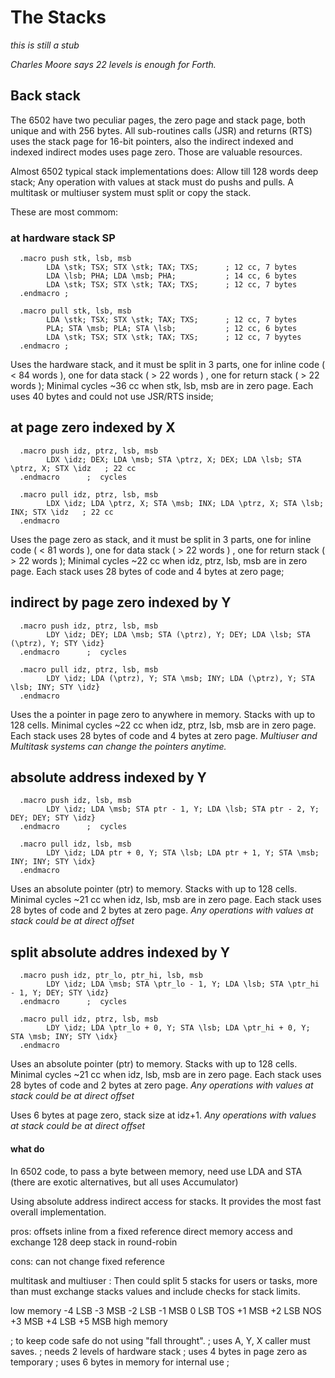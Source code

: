 # The Stacks

_this is still a stub_

_Charles Moore says 22 levels is enough for Forth._

## Back stack

The 6502 have two peculiar pages, the zero page and stack page, both unique and with 256 bytes. All sub-routines calls (JSR) and returns (RTS) uses the stack page for 16-bit pointers, also the indirect indexed and indexed indirect modes uses page zero. Those are valuable resources.

Almost 6502 typical stack implementations does: Allow till 128 words deep stack; Any operation with values at stack must do pushs and pulls. A multitask or multiuser system must split or copy the stack.

These are most commom: 

### at hardware stack SP

      .macro push stk, lsb, msb 
            LDA \stk; TSX; STX \stk; TAX; TXS;      ; 12 cc, 7 bytes
            LDA \lsb; PHA; LDA \msb; PHA;           ; 14 cc, 6 bytes
            LDA \stk; TSX; STX \stk; TAX; TXS;      ; 12 cc, 7 bytes
      .endmacro ; 
      
      .macro pull stk, lsb, msb
            LDA \stk; TSX; STX \stk; TAX; TXS;      ; 12 cc, 7 bytes
            PLA; STA \msb; PLA; STA \lsb;           ; 12 cc, 6 bytes
            LDA \stk; TSX; STX \stk; TAX; TXS;      ; 12 cc, 7 byytes
      .endmacro ;  

Uses the hardware stack, and it must be split in 3 parts, one for inline code ( < 84 words ), one for data stack ( > 22 words ) , one for return stack ( > 22 words );
Minimal cycles ~36 cc when stk, lsb, msb are in zero page. Each uses 40 bytes and could not use JSR/RTS inside;

## at page zero indexed by X
      
      .macro push idz, ptrz, lsb, msb 
            LDX \idz; DEX; LDA \msb; STA \ptrz, X; DEX; LDA \lsb; STA \ptrz, X; STX \idz   ; 22 cc
      .endmacro      ;  cycles
      
      .macro pull idz, ptrz, lsb, msb 
            LDX \idz; LDA \ptrz, X; STA \msb; INX; LDA \ptrz, X; STA \lsb; INX; STX \idz   ; 22 cc
      .endmacro

Uses the page zero as stack, and it must be split in 3 parts, one for inline code ( < 81 words ), one for data stack ( > 22 words ) , one for return stack ( > 22 words );
Minimal cycles ~22 cc when idz, ptrz, lsb, msb are in zero page. Each stack uses 28 bytes of code and 4 bytes at zero page;

## indirect by page zero indexed by Y

      .macro push idz, ptrz, lsb, msb 
            LDY \idz; DEY; LDA \msb; STA (\ptrz), Y; DEY; LDA \lsb; STA (\ptrz), Y; STY \idz} 
      .endmacro      ;  cycles
      
      .macro pull idz, ptrz, lsb, msb 
            LDY \idz; LDA (\ptrz), Y; STA \msb; INY; LDA (\ptrz), Y; STA \lsb; INY; STY \idz} 
      .endmacro

Uses the a pointer in page zero to anywhere in memory. Stacks with up to 128 cells. Minimal cycles ~22 cc when idz, ptrz, lsb, msb are in zero page. Each stack uses 28 bytes of code and 4 bytes at zero page. _Multiuser and Multitask systems can change the pointers anytime._ 

## absolute address indexed by Y
      
      .macro push idz, lsb, msb 
            LDY \idz; LDA \msb; STA ptr - 1, Y; LDA \lsb; STA ptr - 2, Y; DEY; DEY; STY \idz} 
      .endmacro      ;  cycles
      
      .macro pull idz, lsb, msb 
            LDY \idz; LDA ptr + 0, Y; STA \lsb; LDA ptr + 1, Y; STA \msb; INY; INY; STY \idx} 
      .endmacro

Uses an absolute pointer (ptr) to memory. Stacks with up to 128 cells. Minimal cycles ~21 cc when idz, lsb, msb are in zero page. Each stack uses 28 bytes of code and 2 bytes at zero page.  _Any operations with values at stack could be at direct offset_

## split absolute addres indexed by Y
      
      .macro push idz, ptr_lo, ptr_hi, lsb, msb 
            LDY \idz; LDA \msb; STA \ptr_lo - 1, Y; LDA \lsb; STA \ptr_hi - 1, Y; DEY; STY \idz} 
      .endmacro      ;  cycles
      
      .macro pull idz, ptrz, lsb, msb 
            LDY \idz; LDA \ptr_lo + 0, Y; STA \lsb; LDA \ptr_hi + 0, Y; STA \msb; INY; STY \idx} 
      .endmacro

Uses an absolute pointer (ptr) to memory. Stacks with up to 128 cells. Minimal cycles ~21 cc when idz, lsb, msb are in zero page. Each stack uses 28 bytes of code and 2 bytes at zero page.  _Any operations with values at stack could be at direct offset_

Uses 6 bytes at page zero, stack size at idz+1.
_Any operations with values at stack could be at direct offset_

#### what do 

In 6502 code, to pass a byte between memory, need use LDA and STA (there are exotic alternatives, but all uses Accumulator)

Using absolute address indirect access for stacks. It provides the most fast overall implementation.

pros:
   offsets inline from a fixed reference
   direct memory access and exchange
   128 deep stack in round-robin

cons:
   can not change fixed reference

multitask and multiuser :
   Then could split 5 stacks for users or tasks, more than must exchange stacks values and include checks for stack limits.

  low memory
   -4  LSB
   -3  MSB
   -2  LSB
   -1  MSB
    0  LSB TOS
   +1  MSB
   +2  LSB NOS
   +3  MSB
   +4  LSB
   +5  MSB
 high memory

; to keep code safe do not using "fall throught".
; uses A, Y, X caller must saves.
; needs 2 levels of hardware stack
; uses 4 bytes in page zero as temporary
; uses 6 bytes in memory for internal use
;


    
